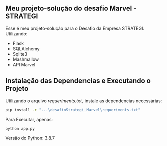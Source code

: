 ## Meu projeto-solução do desafio Marvel - STRATEGI

Esse é meu projeto-solução para o Desafio da Empresa STRATEGI. Utilizando: 
- Flask 
- SQLAlchemy
- Sqlite3 
- Mashmallow
- API Marvel

## Instalação das Dependencias e Executando o Projeto

Utilizando o arquivo *requeriments.txt*, instale as dependencias necessárias:

```sh
pip install -r "...\desafioStrategi_Marvel\requeriments.txt"
```

Para Executar, apenas:

```sh
python app.py
```

Versão do Python: 3.8.7

